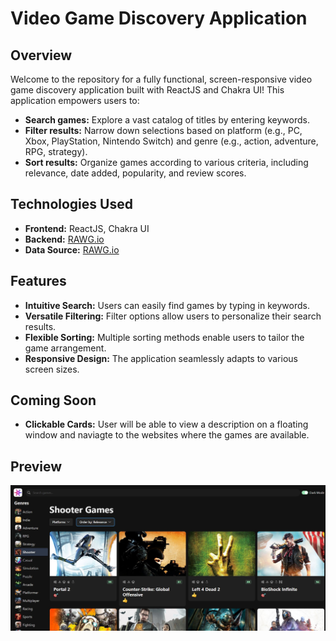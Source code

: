 # Video Game Discovery Application

## Overview

Welcome to the repository for a fully functional, screen-responsive video game discovery application built with ReactJS and Chakra UI! This application empowers users to:

- **Search games:** Explore a vast catalog of titles by entering keywords.
- **Filter results:** Narrow down selections based on platform (e.g., PC, Xbox, PlayStation, Nintendo Switch) and genre (e.g., action, adventure, RPG, strategy).
- **Sort results:** Organize games according to various criteria, including relevance, date added, popularity, and review scores.

## Technologies Used

- **Frontend:** ReactJS, Chakra UI
- **Backend:** [RAWG.io](https://rawg.io/)
- **Data Source:** [RAWG.io](https://rawg.io/)

## Features

- **Intuitive Search:** Users can easily find games by typing in keywords.
- **Versatile Filtering:** Filter options allow users to personalize their search results.
- **Flexible Sorting:** Multiple sorting methods enable users to tailor the game arrangement.
- **Responsive Design:** The application seamlessly adapts to various screen sizes.

## Coming Soon
- **Clickable Cards:** User will be able to view a description on a floating window and naviagte to the websites where the games are available.

## Preview
 ![Alt text](src/assets/preview.jpg?raw=true "Preview")
